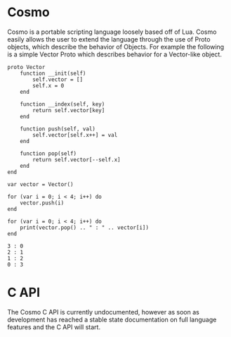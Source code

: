 # Cosmo
Cosmo is a portable scripting language loosely based off of Lua. Cosmo easily allows the user to extend the language through the use of Proto objects, which describe the behavior of Objects. For example the following is a simple Vector Proto which describes behavior for a Vector-like object.

```
proto Vector
    function __init(self)
        self.vector = []
        self.x = 0
    end

    function __index(self, key)
        return self.vector[key]
    end

    function push(self, val)
        self.vector[self.x++] = val
    end 

    function pop(self)
        return self.vector[--self.x]
    end
end

var vector = Vector()

for (var i = 0; i < 4; i++) do
    vector.push(i)
end

for (var i = 0; i < 4; i++) do
    print(vector.pop() .. " : " .. vector[i])
end
```

```
3 : 0
2 : 1
1 : 2
0 : 3
```

# C API
The Cosmo C API is currently undocumented, however as soon as development has reached a stable state documentation on full language features and the C API will start.